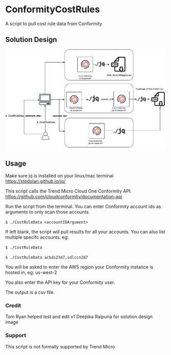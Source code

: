 # ConformityCostRules

A script to pull cost rule data from Conformity

## Solution Design

![SolutionDesign](Cost_Optimisation.jpg)

## Usage

Make sure jq is installed on your linux/mac terminal https://stedolan.github.io/jq/

This script calls the Trend Micro Cloud One Conformity API: https://github.com/cloudconformity/documentation-api 

Run the script from the terminal. You can enter Conformity account ids as arguments to only scan those accounts.

`$ ./CostRuleData <accountIDArgument>`

If left blank, the script will pull results for all your accounts. You can also list multiple specifc accounts.
eg:

`$ ./CostRuleData`

`$ ./CostRuleData acbds2347,sdlccn287`
  
You will be asked to enter the AWS region your Conformity instance is hosted in, eg:
us-west-2

You also enter the API key for your Conformity user.

The output is a csv file.

### Credit
Tom Ryan helped test and edit v1
Deepika Raipuria for solution design image

### Support
This script is not formally supported by Trend Micro

